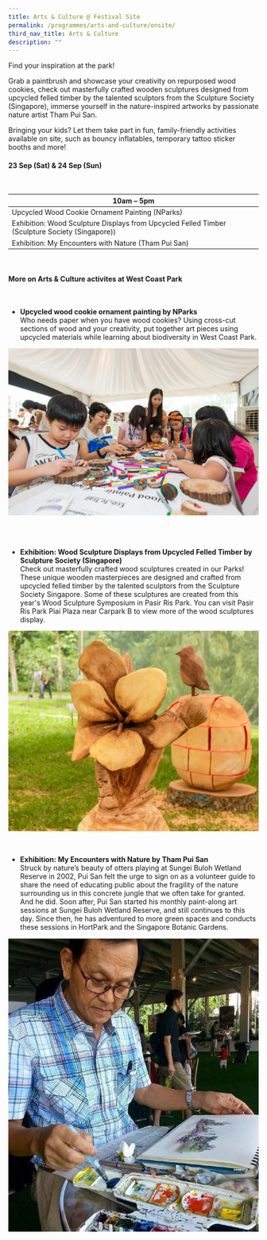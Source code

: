 ```yaml
---
title: Arts & Culture @ Festival Site
permalink: /programmes/arts-and-culture/onsite/
third_nav_title: Arts & Culture
description: ""
---
```

Find your inspiration at the park! 

Grab a paintbrush and showcase your creativity on repurposed wood cookies, check out masterfully crafted wooden sculptures designed from upcycled felled timber by the talented sculptors from the Sculpture Society (Singapore), immerse yourself in the nature-inspired artworks by passionate nature artist Tham Pui San. 

Bringing your kids? Let them take part in fun, family-friendly activities available on site, such as bouncy inflatables, temporary tattoo sticker booths and more!


#### 23 Sep (Sat) &amp; 24 Sep (Sun) <br>

<br>

| 10am – 5pm |
| -------- |
| Upcycled Wood Cookie Ornament Painting (NParks) | 
| Exhibition: Wood Sculpture Displays from Upcycled Felled Timber (Sculpture Society (Singapore)) |
| Exhibition: My Encounters with Nature (Tham Pui San) |


<br>

#### More on Arts &amp; Culture activites at West Coast Park

<br>


* **Upcycled wood cookie ornament painting by NParks** <br>
Who needs paper when you have wood cookies? Using cross-cut sections of wood and your creativity, put together art pieces using upcycled materials while learning about biodiversity in West Coast Park.

![Wood Cookie art](/images/parks%20fest%20wood%20cookie%20art.jpg)

<br>
<br>

* **Exhibition: Wood Sculpture Displays from Upcycled Felled Timber by Sculpture Society (Singapore)** <br> Check out masterfully crafted wood sculptures created in our Parks! These unique wooden masterpieces are designed and crafted from upcycled felled timber by the talented sculptors from the Sculpture Society Singapore. Some of these sculptures are created from this year's Wood Sculpture Symposium in Pasir Ris Park. You can visit Pasir Ris Park Piai Plaza near Carpark B to view more of the wood sculptures display.

![Sculpture Display](/images/teo%20huey%20ling_the%20amaryllis%20flower_2023.png)

<br> 

* **Exhibition: My Encounters with Nature by Tham Pui San**
<br> Struck by nature’s beauty of otters playing at Sungei Buloh Wetland Reserve in 2002, Pui San felt the urge to sign on as a volunteer guide to share the need of educating public about the fragility of the nature surrounding us in this concrete jungle that we often take for granted. And he did. Soon after, Pui San started his monthly paint-along art sessions at Sungei Buloh Wetland Reserve, and still continues to this day. Since then, he has adventured to more green spaces and conducts these sessions in HortPark and the Singapore Botanic Gardens.


![Tham Pui San](/images/tham%20pui%20san.jpeg)